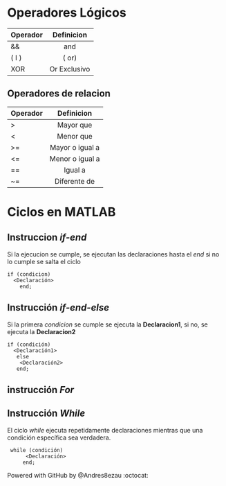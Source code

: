 # __Operadores Lógicos__


| Operador      |  Definicion   |
| ------------- |:-------------:| 
| &&            | and           |
|     ( I )       | ( or)          |
| XOR           | Or Exclusivo  |

##  Operadores de relacion

| Operador      |  Definicion   |
| ------------- |:-------------:| 
| >             | Mayor que     |
| <             | Menor que     |
| >=            | Mayor o igual a  |
| <=            | Menor o igual a  |
| ==            | Igual a       |
| ~=            | Diferente de |

# __Ciclos en MATLAB__

## Instruccion _if-end_

   Si la ejecucion se cumple, se ejecutan las declaraciones hasta el *end* 
   si no lo cumple se salta el ciclo 
   
   
    if (condicion)
      <Declaración>
        end;
## Instrucción _if-end-else_ 
Si la primera *condicion* se cumple se ejecuta la **Declaracion1**, si no, se ejecuta la **Declaracion2**   
        
    if (condición)
      <Declaración1>
       else
        <Declaración2>
       end;

## instrucción _For_

## Instrucción _While_
El ciclo *while* ejecuta repetidamente declaraciones mientras que una condición específica sea verdadera.
 


  
     while (condición)
          <Declaración>
         end;



   
Powered with GitHub by @Andres8ezau :octocat:
